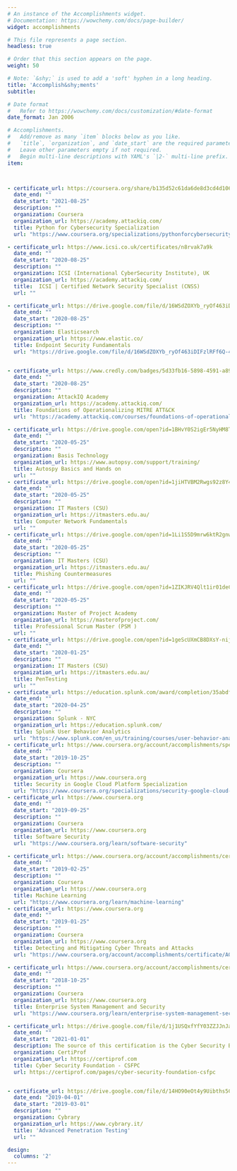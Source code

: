 ```yaml
---
# An instance of the Accomplishments widget.
# Documentation: https://wowchemy.com/docs/page-builder/
widget: accomplishments

# This file represents a page section.
headless: true

# Order that this section appears on the page.
weight: 50

# Note: `&shy;` is used to add a 'soft' hyphen in a long heading.
title: 'Accomplish&shy;ments'
subtitle:

# Date format
#   Refer to https://wowchemy.com/docs/customization/#date-format
date_format: Jan 2006

# Accomplishments.
#   Add/remove as many `item` blocks below as you like.
#   `title`, `organization`, and `date_start` are the required parameters.
#   Leave other parameters empty if not required.
#   Begin multi-line descriptions with YAML's `|2-` multi-line prefix.
item:



- certificate_url: https://coursera.org/share/b135d52c61da6de8d3cd4d1064413ad5
  date_end: ""
  date_start: "2021-08-25"
  description: ""
  organization: Coursera 
  organization_url: https://academy.attackiq.com/
  title: Python for Cybersecurity Specialization
  url: "https://www.coursera.org/specializations/pythonforcybersecurity"

- certificate_url: https://www.icsi.co.uk/certificates/n8rvak7a9k
  date_end: ""
  date_start: "2020-08-25"
  description: ""
  organization: ICSI (International CyberSecurity Institute), UK 
  organization_url: https://academy.attackiq.com/
  title:  ICSI | Certified Network Security Specialist (CNSS)
  url: ""

- certificate_url: https://drive.google.com/file/d/16WSdZOXYb_ryOf463iDIFzlRFf6Q-4k2/view?usp=sharing
  date_end: ""
  date_start: "2020-08-25"
  description: ""
  organization: Elasticsearch 
  organization_url: https://www.elastic.co/
  title: Endpoint Security Fundamentals
  url: "https://drive.google.com/file/d/16WSdZOXYb_ryOf463iDIFzlRFf6Q-4k2/view?usp=sharing"


- certificate_url: https://www.credly.com/badges/5d33fb16-5898-4591-a89b-eb55a6d3d17f?source=linked_in_profile
  date_end: ""
  date_start: "2020-08-25"
  description: ""
  organization: AttackIQ Academy 
  organization_url: https://academy.attackiq.com/
  title: Foundations of Operationalizing MITRE ATT&CK
  url: "https://academy.attackiq.com/courses/foundations-of-operationalizing-mitre-attck"

- certificate_url: https://drive.google.com/open?id=1BHvY0S2igEr5NyHM8TbE9ThydKThACo8
  date_end: ""
  date_start: "2020-05-25"
  description: ""
  organization: Basis Technology
  organization_url: https://www.autopsy.com/support/training/
  title: Autospy Basics and Hands on
  url: ""
- certificate_url: https://drive.google.com/open?id=1jiHTVBM2Rwgs92z8Y4gMIYI-k1eeC6-m
  date_end: ""
  date_start: "2020-05-25"
  description: ""
  organization: IT Masters (CSU)
  organization_url: https://itmasters.edu.au/
  title: Computer Network Fundamentals
  url: ""
- certificate_url: https://drive.google.com/open?id=1Li1S5D9mrw6ktR2gnwvnXkyp8mUxqIbG
  date_end: ""
  date_start: "2020-05-25"
  description: ""
  organization: IT Masters (CSU)
  organization_url: https://itmasters.edu.au/
  title: Phishing Countermeasures
  url: ""
- certificate_url: https://drive.google.com/open?id=1ZIKJRV4Qlt1ir01deCev08AS9E97rc4X
  date_end: ""
  date_start: "2020-05-25"
  description: ""
  organization: Master of Project Academy
  organization_url: https://masterofproject.com/
  title: Professional Scrum Master (PSM )
  url: ""
- certificate_url: https://drive.google.com/open?id=1geScUXmCB8DXsY-nijncwBOohsWAfzt4
  date_end: ""
  date_start: "2020-01-25"
  description: ""
  organization: IT Masters (CSU)
  organization_url: https://itmasters.edu.au/
  title: PenTesting
  url: ""
- certificate_url: https://education.splunk.com/award/completion/35abdf08-ddb5-311c-8be9-f60e9294b4db
  date_end: ""
  date_start: "2020-04-25"
  description: ""
  organization: Splunk - NYC
  organization_url: https://education.splunk.com/
  title: Splunk User Behavior Analytics
  url: "https://www.splunk.com/en_us/training/courses/user-behavior-analytics.html"
- certificate_url: https://www.coursera.org/account/accomplishments/specialization/DXCB3Y6GLS5X
  date_end: ""
  date_start: "2019-10-25"
  description: ""
  organization: Coursera
  organization_url: https://www.coursera.org
  title: Security in Google Cloud Platform Specialization
  url: "https://www.coursera.org/specializations/security-google-cloud-platform"
- certificate_url: https://www.coursera.org
  date_end: ""
  date_start: "2019-09-25"
  description: ""
  organization: Coursera
  organization_url: https://www.coursera.org
  title: Software Security
  url: "https://www.coursera.org/learn/software-security"

- certificate_url: https://www.coursera.org/account/accomplishments/certificate/F6E64QCSMAD7
  date_end: ""
  date_start: "2019-02-25"
  description: ""
  organization: Coursera
  organization_url: https://www.coursera.org
  title: Machine Learning
  url: "https://www.coursera.org/learn/machine-learning"
- certificate_url: https://www.coursera.org
  date_end: ""
  date_start: "2019-01-25"
  description: ""
  organization: Coursera
  organization_url: https://www.coursera.org
  title: Detecting and Mitigating Cyber Threats and Attacks
  url: "https://www.coursera.org/account/accomplishments/certificate/AGA4MD8X7JSE"

- certificate_url: https://www.coursera.org/account/accomplishments/certificate/BWPARWYFKWLJ
  date_end: ""
  date_start: "2018-10-25"
  description: ""
  organization: Coursera
  organization_url: https://www.coursera.org
  title: Enterprise System Management and Security 
  url: "https://www.coursera.org/learn/enterprise-system-management-security"

- certificate_url: https://drive.google.com/file/d/1j1USQxfYfY03ZZJJnJaltaqZroftK9Ex/view?usp=sharinghttps://drive.google.com/file/d/1j1USQxfYfY03ZZJJnJaltaqZroftK9Ex/view?usp=sharing
  date_end: ""
  date_start: "2021-01-01"
  description: The source of this certification is the Cyber Security Body of Knowledge (CyBOK) version 1.0
  organization: CertiProf
  organization_url: https://certiprof.com
  title: Cyber Security Foundation - CSFPC
  url: https://certiprof.com/pages/cyber-security-foundation-csfpc


- certificate_url: https://drive.google.com/file/d/14HO90eOt4y9Uibths5CCCz99KKDyGfTn/view
  date_end: "2019-04-01"
  date_start: "2019-03-01"
  description: ""
  organization: Cybrary
  organization_url: https://www.cybrary.it/
  title: 'Advanced Penetration Testing'
  url: ""

design:
  columns: '2' 
---
```

